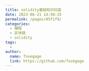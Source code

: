 ```yaml
---
title: solidity基础知识扫盲
date: 2023-06-21 14:50:15
permalink: /pages/85f1f9/
categories:
  - 编程
  - 区块链
  - solidity
tags:
  - 
author: 
  name: fovegage
  link: https://github.com/fovegage
---
```

